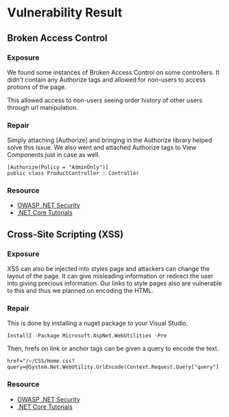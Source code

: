 # Vulnerability Result

## Broken Access Control
### Exposure
We found some instances of Broken Access Control
on some controllers. It didn't contain any Authorize
tags and allowed for non-users to access protions of the 
page. 

This allowed access to non-users seeing order history
of other users through url manipulation.

### Repair
Simply attaching [Authorize] and bringing in the Authorize library 
helped solve this issue. We also went and attached Authorize tags to
View Components just in case as well.
```
[Authorize(Policy = "AdminOnly")]
public class ProductController : Controller
```

### Resource
* [OWASP .NET Security](https://www.owasp.org/index.php/.NET_Security_Cheat_Sheet#ASP.NET_MVC_Guidance)
* [.NET Core Tutorials](https://dotnetcoretutorials.com/2017/12/15/owasp-top-10-asp-net-core-broken-access-control/)

## Cross-Site Scripting (XSS)
### Exposure
XSS can also be injected into styles page and attackers can change
the layout of the page. It can give misleading information or redirect the user
into giving precious information. Our links to style pages also are vulnerable to this
and thus we planned on encoding the HTML.

### Repair
This is done by installing a nuget package to your Visual Studio.
```	
InstallI -Package Microsoft.AspNet.WebUtilities -Pre
```
Then, hrefs on link or anchor tags can be given a query to encode the text.
```
href="/~/CSS/Home.css?query=@System.Net.WebUtility.UrlEncode(Context.Request.Query["query"]
```

### Resource
* [OWASP .NET Security](https://www.owasp.org/index.php/.NET_Security_Cheat_Sheet#ASP.NET_MVC_Guidance)
* [.NET Core Tutorials](https://dotnetcoretutorials.com/2017/10/25/owasp-top-10-asp-net-core-cross-site-scripting-xss/)

